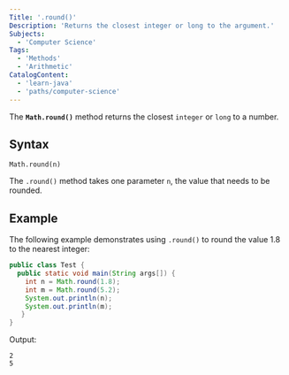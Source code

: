 ```yaml
---
Title: '.round()'
Description: 'Returns the closest integer or long to the argument.'
Subjects:
  - 'Computer Science'
Tags:
  - 'Methods'
  - 'Arithmetic'
CatalogContent:
  - 'learn-java'
  - 'paths/computer-science'
---
```


The **`Math.round()`** method returns the closest `integer` or `long` to a number.

## Syntax

```pseudo
Math.round(n)
```

The `.round()` method takes one parameter `n`, the value that needs to be rounded.

## Example

The following example demonstrates using `.round()` to round the value 1.8 to the nearest integer:

```java
public class Test {
  public static void main(String args[]) {
    int n = Math.round(1.8);
    int m = Math.round(5.2);
    System.out.println(n);
    System.out.println(m);
   }
}
```

Output: 
```shell
2
5
```
